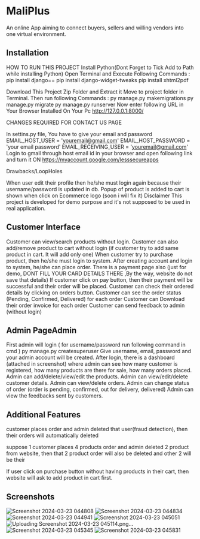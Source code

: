 
# MaliPlus

An online App aiming to connect buyers, sellers and willing vendors into one virtual environment.


## Installation

HOW TO RUN THIS PROJECT
Install Python(Dont Forget to Tick Add to Path while installing Python)
Open Terminal and Execute Following Commands :
pip install django==
pip install django-widget-tweaks
pip install xhtml2pdf

Download This Project Zip Folder and Extract it
Move to project folder in Terminal. Then run following Commands :
py manage.py makemigrations
py manage.py migrate
py manage.py runserver
Now enter following URL in Your Browser Installed On Your Pc
http://127.0.0.1:8000/

CHANGES REQUIRED FOR CONTACT US PAGE

In settins.py file, You have to give your email and password
EMAIL_HOST_USER = 'youremail@gmail.com'
EMAIL_HOST_PASSWORD = 'your email password'
EMAIL_RECEIVING_USER = 'youremail@gmail.com'
Login to gmail through host email id in your browser and open following link and turn it ON
https://myaccount.google.com/lesssecureapps


Drawbacks/LoopHoles

When user edit their profile then he/she must login again because their username/password is updated in db.
Popup of product is added to cart is shown when click on Ecommerce logo (soon i will fix it)
Disclaimer
This project is developed for demo purpose and it's not supposed to be used in real application.
    
## Customer Interface
Customer can view/search products without login.
Customer can also add/remove product to cart without login (if customer try to add same product in cart. It will add only one)
When customer try to purchase product, then he/she must login to system.
After creating account and login to system, he/she can place order.
There is a payment page also (just for demo, DONT FILL YOUR CARD DETAILS THERE ,By the way, website do not save that details)
If customer click on pay button, then their payment will be successful and their order will be placed.
Customer can check their ordered details by clicking on orders button.
Customer can see the order status (Pending, Confirmed, Delivered) for each order
Customer can Download their order invoice for each order
Customer can send feedback to admin (without login)
## Admin PageAdmin
First admin will login ( for username/password run following command in cmd )
py manage.py createsuperuser
Give username, email, password and your admin account will be created.
After login, there is a dashboard (attached in screenshot) where admin can see how many customer is registered, how many products are there for sale, how many orders placed.
Admin can add/delete/view/edit the products.
Admin can view/edit/delete customer details.
Admin can view/delete orders.
Admin can change status of order (order is pending, confirmed, out for delivery, delivered)
Admin can view the feedbacks sent by customers.
## Additional Features
customer places order and admin deleted that user(fraud detection), then their orders will automatically deleted

suppose 1 customer places 4 products order and admin deleted 2 product from website, then that 2 product order will also be deleted and other 2 will be their

If user click on purchase button without having products in their cart, then website will ask to add product in cart first.
## Screenshots

![Screenshot 2024-03-23 044808](https://github.com/oweezee/MaliPlus/assets/35451820/40112e13-de28-4911-95d9-d9a59505c6ea)
![Screenshot 2024-03-23 044834](https://github.com/oweezee/MaliPlus/assets/35451820/db672e9f-ed78-4574-91e6-cb12d1c88475)
![Screenshot 2024-03-23 044941](https://github.com/oweezee/MaliPlus/assets/35451820/795b6106-dd9c-4ceb-99fb-744cc042e623)
![Screenshot 2024-03-23 045051](https://github.com/oweezee/MaliPlus/assets/35451820/490c2fc3-914e-4fbb-901b-4f74925c1f21)
![Uploading Screenshot 2024-03-23 045114.png…]()
![Screenshot 2024-03-23 045345](https://github.com/oweezee/MaliPlus/assets/35451820/0f22de5e-b897-408f-a1e4-584b39fdef17)
![Screenshot 2024-03-23 045831](https://github.com/oweezee/MaliPlus/assets/35451820/b7186231-b0ce-4662-b42f-b235226b78aa)
